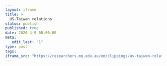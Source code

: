```yaml
---
layout: iframe
title: >
  US-Taiwan relations
status: publish
published: true
date: 2020-4-9 00:00:00
meta:
  _edit_last: "1"
type: post
tags:
iframe_src: "https://researchers.mq.edu.au/en/clippings/us-taiwan-relations"
---
```

        